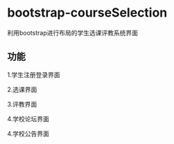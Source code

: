 # bootstrap-courseSelection
利用bootstrap进行布局的学生选课评教系统界面 
## 功能
1.学生注册登录界面

2.选课界面

3.评教界面

4.学校论坛界面

4.学校公告界面
